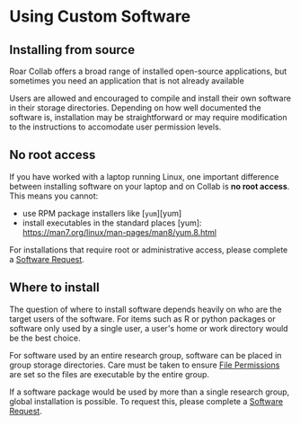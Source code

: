# Using Custom Software

## Installing from source

Roar Collab offers a broad range of installed open-source applications,
but sometimes you need an application that is not already available

Users are allowed and encouraged to compile and install their own software 
in their storage directories. Depending on how well documented the software 
is, installation may be straightforward or may require modification to the 
instructions to accomodate user permission levels.

## No root access

If you have worked with a laptop running Linux,
one important difference between installing software 
on your laptop and on Collab is **no root access**.
This means you cannot:

- use RPM package installers like [`yum`][yum]
- install executables in the standard places
[yum]: https://man7.org/linux/man-pages/man8/yum.8.html

For installations that require root or administrative access, please complete a 
[Software Request][SRF].

## Where to install

The question of where to install software depends heavily on who are the 
target users of the software. For items such as R or python 
packages or software only used by a single user, a user's home or work 
directory would be the best choice.

For software used by an entire research group, software can be placed in 
group storage directories. Care must be taken to ensure [File Permissions](../../handling-data/managing-files.md/#file-permissions) 
are set so the files are executable by the entire group.

If a software package would be used by more than a single research group, 
global installation is possible. To request this, please complete a [Software 
Request][SRF].

[SRF]: https://pennstate.service-now.com/sp?id=sc_cat_item&sys_id=e7332727dbd3e1105931aa1d13961993&sysparm_category=9f02239e0fd68b002c4900dce1050e8b
